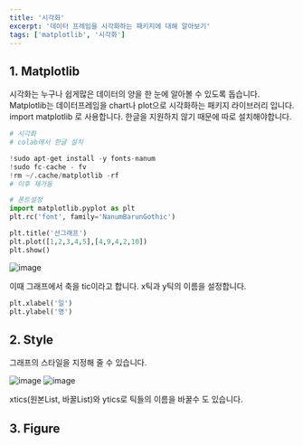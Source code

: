 ```yaml
---
title: '시각화'
excerpt: '데이터 프레임을 시각화하는 패키지에 대해 알아보기'
tags: ['matplotlib', '시각화']
---
```


## 1. Matplotlib

시각화는 누구나 쉽게많은 데이터의 양을 한 눈에 알아볼 수 있도록 돕습니다.
Matplotlib는 데이터프레임을 chart나 plot으로 시각화하는 패키지 라이브러리 입니다.
import matplotlib 로 사용합니다.
한글을 지원하지 않기 때문에 따로 설치해야합니다.

```python
# 시각화
# colab에서 한글 설치

!sudo apt-get install -y fonts-nanum
!sudo fc-cache - fv
!rm ~/.cache/matplotlib -rf
# 이후 재가동

# 폰트설정
import matplotlib.pyplot as plt
plt.rc('font', family='NanumBarunGothic')

plt.title('선그래프')
plt.plot([1,2,3,4,5],[4,9,4,2,10])
plt.show()
```
![image](https://user-images.githubusercontent.com/78904413/235358490-2d09ae36-8cf2-4348-93f2-37930b624ccf.png)

이때 그래프에서 축을 tic이라고 합니다.
x틱과 y틱의 이름을 설정합니다.
```python
plt.xlabel('일')
plt.ylabel('명')
```

## 2. Style

그래프의 스타일을 지정해 줄 수 있습니다.

![image](https://user-images.githubusercontent.com/78904413/235358582-abd8d32a-fb42-43bd-a83b-5b9dfc99b5cd.png)
![image](https://user-images.githubusercontent.com/78904413/235358884-2287937d-53fd-4274-85e4-d15b09f2e917.png)


xtics(원본List, 바꿀List)와 ytics로 틱들의 이름을 바꿀수 도 있습니다.

## 3. Figure
